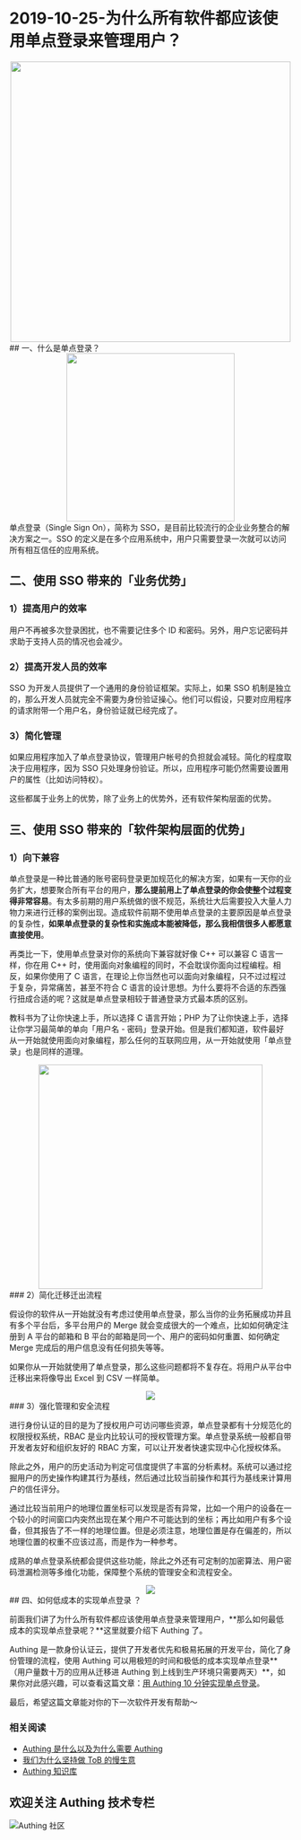 # 2019-10-25-为什么所有软件都应该使用单点登录来管理用户？

<!-- more -->

<div align=center><img src="https://cdn.authing.cn/blog/20191025183717.png" width="500"   /> </div>
## 一、什么是单点登录？

<div align=center><img src="https://cdn.authing.cn/blog/20190908080023.png" width="300"   /> </div>
单点登录（Single Sign On），简称为 SSO，是目前比较流行的企业业务整合的解决方案之一。SSO 的定义是在多个应用系统中，用户只需要登录一次就可以访问所有相互信任的应用系统。

## 二、使用 SSO 带来的「业务优势」

### 1）提高用户的效率

  用户不再被多次登录困扰，也不需要记住多个 ID 和密码。另外，用户忘记密码并求助于支持人员的情况也会减少。

### 2）提高开发人员的效率

  SSO 为开发人员提供了一个通用的身份验证框架。实际上，如果 SSO 机制是独立的，那么开发人员就完全不需要为身份验证操心。他们可以假设，只要对应用程序的请求附带一个用户名，身份验证就已经完成了。

### 3）简化管理

  如果应用程序加入了单点登录协议，管理用户帐号的负担就会减轻。简化的程度取决于应用程序，因为 SSO 只处理身份验证。所以，应用程序可能仍然需要设置用户的属性（比如访问特权）。

这些都属于业务上的优势，除了业务上的优势外，还有软件架构层面的优势。
## 三、使用 SSO 带来的「软件架构层面的优势」

### 1）向下兼容

单点登录是一种比普通的账号密码登录更加规范化的解决方案，如果有一天你的业务扩大，想要聚合所有平台的用户，**那么提前用上了单点登录的你会使整个过程变得非常容易**。有太多前期的用户系统做的很不规范，系统壮大后需要投入大量人力物力来进行迁移的案例出现。造成软件前期不使用单点登录的主要原因是单点登录的复杂性，**如果单点登录的复杂性和实施成本能被降低，那么我相信很多人都愿意直接使用**。

再类比一下，使用单点登录对你的系统向下兼容就好像 C++ 可以兼容 C 语言一样，你在用 C++ 时，使用面向对象编程的同时，不会耽误你面向过程编程。相反，如果你使用了 C 语言，在理论上你当然也可以面向对象编程，只不过过程过于复杂，异常痛苦，甚至不符合 C 语言的设计思想。为什么要将不合适的东西强行扭成合适的呢？这就是单点登录相较于普通登录方式最本质的区别。

教科书为了让你快速上手，所以选择 C 语言开始；PHP 为了让你快速上手，选择让你学习最简单的单向「用户名 - 密码」登录开始。但是我们都知道，软件最好从一开始就使用面向对象编程，那么任何的互联网应用，从一开始就使用「单点登录」也是同样的道理。

<div align=center><img src="https://cdn.authing.cn/blog/20191025183746.png" width="400"   /> </div>
### 2）简化迁移迁出流程

假设你的软件从一开始就没有考虑过使用单点登录，那么当你的业务拓展成功并且有多个平台后，多平台用户的 Merge 就会变成很大的一个难点，比如如何确定注册到 A 平台的邮箱和 B 平台的邮箱是同一个、用户的密码如何重置、如何确定 Merge 完成后的用户信息没有任何损失等等。

如果你从一开始就使用了单点登录，那么这些问题都将不复存在。将用户从平台中迁移出来将像导出 Excel 到 CSV 一样简单。

<div align=center><img src="https://cdn.authing.cn/blog/20191025185902.png"    /> </div>
### 3）强化管理和安全流程

进行身份认证的目的是为了授权用户可访问哪些资源，单点登录都有十分规范化的权限授权系统，RBAC 是业内比较认可的授权管理方案。单点登录系统一般都自带开发者友好和组织友好的 RBAC 方案，可以让开发者快速实现中心化授权体系。

除此之外，用户的历史活动为判定可信度提供了丰富的分析素材。系统可以通过挖掘用户的历史操作构建其行为基线，然后通过比较当前操作和其行为基线来计算用户的信任评分。

通过比较当前用户的地理位置坐标可以发现是否有异常，比如一个用户的设备在一个较小的时间窗口内突然出现在某个用户不可能达到的坐标；再比如用户有多个设备，但其报告了不一样的地理位置。但是必须注意，地理位置是存在偏差的，所以地理位置的权重不应该过高，而是作为一种参考。

成熟的单点登录系统都会提供这些功能，除此之外还有可定制的加密算法、用户密码泄漏检测等多维化功能，保障整个系统的管理安全和流程安全。

<div align=center><img src="https://cdn.authing.cn/blog/20191025185937.png"    /> </div>
## 四、如何低成本的实现单点登录 ？

前面我们讲了为什么所有软件都应该使用单点登录来管理用户，**那么如何最低成本的实现单点登录呢？**这里就要介绍下 Authing 了。

Authing 是一款身份认证云，提供了开发者优先和极易拓展的开发平台，简化了身份管理的流程，使用 Authing 可以用极短的时间和极低的成本实现单点登录**（用户量数十万的应用从迁移进 Authing 到上线到生产环境只需要两天）**，如果你对此感兴趣，可以查看这篇文章：[用 Authing 10 分钟实现单点登录](https://learn.authing.cn/authing/quickstart/implement-sso-with-authing)。

最后，希望这篇文章能对你的下一次软件开发有帮助～

### **相关阅读**
* [Authing 是什么以及为什么需要 Authing](https://authing.cn/blog//Authing%E6%98%AF%E4%BB%80%E4%B9%88%E4%BB%A5%E5%8F%8A%E4%B8%BA%E4%BB%80%E4%B9%88%E9%9C%80%E8%A6%81Authing.html)
* [我们为什么坚持做 ToB 的慢生意](https://authing.cn/blog//我们为什么坚持做ToB的慢生意.html)
* [Authing 知识库](https://learn.authing.cn/authing/)

## 欢迎关注 Authing 技术专栏
![Authing 社区](https://cdn.authing.cn/blog/Authing_mini.jpg)